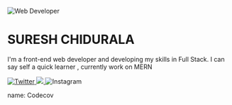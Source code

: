 ![Web Developer](https://pbs.twimg.com/media/DQlOsZyVAAAXfAx.jpg)

# SURESH CHIDURALA

 I'm a front-end web developer and developing my skills in Full Stack. I can say self a quick learner , currently work on MERN

<p>
  <a href='https://twitter.com/SureshChidural3' target="_blank">
   <img alt="Twitter" src="https://img.shields.io/badge/twitter-%231DA1F2.svg?style=for-the-badge&logo=Twitter&logoColor=white"/>
  </a>
 <a href='linkedin.com/in/suresh-chidurala' target="_blank">
  <img src="https://img.shields.io/badge/linkedin%20-%230077B5.svg?&style=for-the-badge&logo=linkedin&logoColor=white"/>
  </a>

<img alt="Instagram" src="https://img.shields.io/badge/instagram-%23E4405F.svg?style=for-the-badge&logo=Instagram&logoColor=white"/>
  
</p>
name: Codecov


